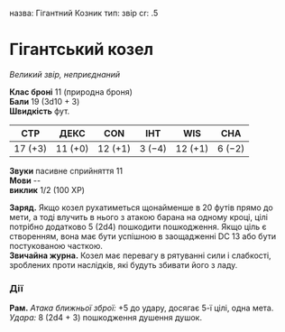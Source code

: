 назва: Гігантний Козник тип: звір cr: .5

# Гігантський козел
_Великий звір, неприєднаний_

**Клас броні** 11 (природна броня)    
**Бали** 19 (3d10 + 3)    
**Швидкість** фут.

| СТР     | ДЕКС    | CON     | ІНТ    | WIS     | CHA    |
| ------- | ------- | ------- | ------ | ------- | ------ |
| 17 (+3) | 11 (+0) | 12 (+1) | 3 (−4) | 12 (+1) | 6 (−2) |

**Звуки** пасивне сприйняття 11    
**Мови** --    
**виклик** 1/2 (100 XP)

**Заряд.** Якщо козел рухатиметься щонайменше в 20 футів прямо до мети, а тоді влучить в нього з атакою барана на одному кроці, цілі потрібно додатково 5 (2d4) пошкодити пошкодження. Якщо ціль є створенням, вона має бути успішною в заощадженні DC 13 або бути постукованою часткою.    
**Звичайна журна.** Козел має перевагу в рятуванні сили і слабкості, зроблених проти наслідків, які будуть збивати його з ладу.

### Дії
**Рам.** _Атака ближньої зброї:_ +5 до удару, досягає 5-ї цілі, одна мета. _Удара:_ 8 (2d4 + 3) пошкодження душення душок. 